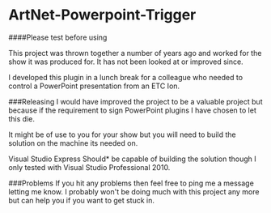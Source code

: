 ArtNet-Powerpoint-Trigger
=========================

####Please test before using

This project was thrown together a number of years ago and worked for the show it was produced for. It has not been looked at or improved since.


I developed this plugin in a lunch break for a colleague who needed to control a PowerPoint presentation from an ETC Ion. 

###Releasing
I would have improved the project to be a valuable project but because if the requirement to sign PowerPoint plugins I have chosen to let this die. 

It might be of use to you for your show but you will need to build the solution on the machine its needed on. 

Visual Studio Express Should* be capable of building the solution though I only tested with Visual Studio Professional 2010. 

###Problems
If you hit any problems then feel free to ping me a message letting me know. I probably won't be doing much with this project any more but can help you if you want to get stuck in.


